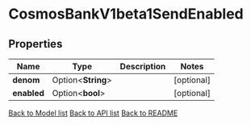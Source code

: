# CosmosBankV1beta1SendEnabled

## Properties

Name | Type | Description | Notes
------------ | ------------- | ------------- | -------------
**denom** | Option<**String**> |  | [optional]
**enabled** | Option<**bool**> |  | [optional]

[Back to Model list](../README.md#documentation-for-models) [Back to API list](../README.md#documentation-for-api-endpoints) [Back to README](../README.md)


